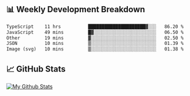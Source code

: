 ## 📊 Weekly Development Breakdown
<!--START_SECTION:waka-->

```txt
TypeScript    11 hrs          █████████████████████▓░░░   86.20 %
JavaScript    49 mins         █▓░░░░░░░░░░░░░░░░░░░░░░░   06.50 %
Other         19 mins         ▓░░░░░░░░░░░░░░░░░░░░░░░░   02.50 %
JSON          10 mins         ▒░░░░░░░░░░░░░░░░░░░░░░░░   01.39 %
Image (svg)   10 mins         ▒░░░░░░░░░░░░░░░░░░░░░░░░   01.38 %
```

<!--END_SECTION:waka-->

## 📈 GitHub Stats
[![My Github Stats](https://github-readme-stats.vercel.app/api?username=triagung128&show_icons=true&hide=contribs,issues&count_private=true&theme=tokyonight)](https://github.com/triagung128)

<!-- [![Top Langs](https://github-readme-stats.vercel.app/api/top-langs/?username=triagung128&layout=compact)](https://github.com/triagung128) -->
